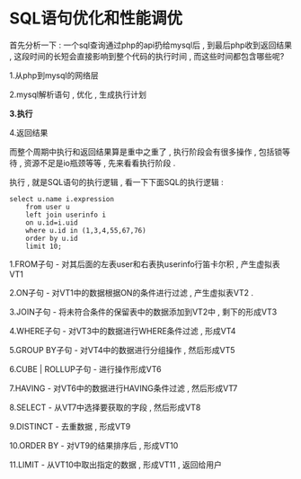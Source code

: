 # SQL语句优化和性能调优

首先分析一下 : 一个sql查询通过php的api扔给mysql后 , 到最后php收到返回结果 , 这段时间的长短会直接影响到整个代码的执行时间 , 而这些时间都包含哪些呢?

1.从php到mysql的网络层

2.mysql解析语句 , 优化 , 生成执行计划

**3.执行**

4.返回结果

而整个周期中执行和返回结果算是重中之重了 , 执行阶段会有很多操作 , 包括锁等待 , 资源不足是io瓶颈等等 , 先来看看执行阶段 . 

执行 , 就是SQL语句的执行逻辑 , 看一下下面SQL的执行逻辑 : 

```
select u.name i.expression 
    from user u 
    left join userinfo i 
    on u.id=i.uid 
    where u.id in (1,3,4,55,67,76) 
    order by u.id 
    limit 10;
```

1.FROM子句 - 对其后面的左表user和右表执userinfo行笛卡尔积 , 产生虚拟表VT1

2.ON子句 - 对VT1中的数据根据ON的条件进行过滤 , 产生虚拟表VT2 . 

3.JOIN子句 - 将未符合条件的保留表中的数据添加到VT2中 , 剩下的形成VT3

4.WHERE子句 - 对VT3中的数据进行WHERE条件过滤 , 形成VT4

5.GROUP BY子句 - 对VT4中的数据进行分组操作 , 然后形成VT5

6.CUBE \| ROLLUP子句 - 进行操作形成VT6

7.HAVING - 对VT6中的数据进行HAVING条件过滤 , 然后形成VT7

8.SELECT - 从VT7中选择要获取的字段 , 然后形成VT8

9.DISTINCT - 去重数据 , 形成VT9

10.ORDER BY - 对VT9的结果排序后 , 形成VT10

11.LIMIT - 从VT10中取出指定的数据 , 形成VT11 , 返回给用户





